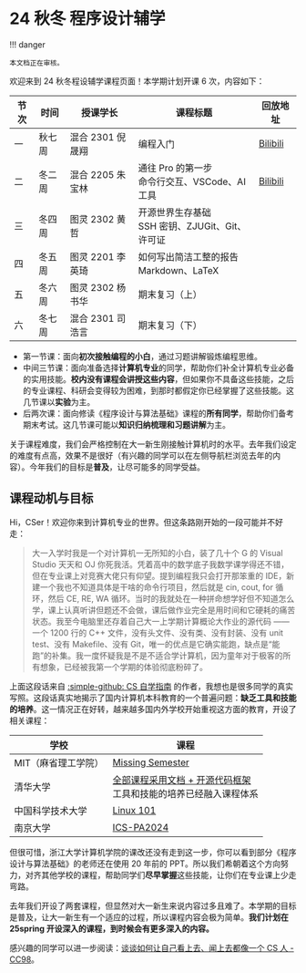 # 24 秋冬 程序设计辅学

!!! danger

    本文档正在审核。

欢迎来到 24 秋冬程设辅学课程页面！本学期计划开课 6 次，内容如下：

| 节次 | 时间   | 授课学长         | 课程标题                                          | 回放地址                                                 |
| ---- | ------ | ---------------- | ------------------------------------------------- | -------------------------------------------------------- |
| 一   | 秋七周 | 混合 2301 倪晟翔 | 编程入门                                          | [Bilibili](https://www.bilibili.com/video/BV1DN1uY8EHH/) |
| 二   | 冬二周 | 混合 2205 朱宝林 | 通往 Pro 的第一步<br>命令行交互、VSCode、AI 工具  | [Bilibili](https://www.bilibili.com/video/BV1G7UfYjEH2)  |
| 三   | 冬四周 | 图灵 2302 黄哲   | 开源世界生存基础<br>SSH 密钥、ZJUGit、Git、许可证 |
| 四   | 冬五周 | 图灵 2201 李英琦 | 如何写出简洁工整的报告<br>Markdown、LaTeX         |
| 五   | 冬六周 | 图灵 2302 杨书华 | 期末复习（上）                                    |
| 六   | 冬七周 | 混合 2301 司浩言 | 期末复习（下）                                    |

- 第一节课：面向**初次接触编程的小白**，通过习题讲解锻炼编程思维。
- 中间三节课：面向准备选择**计算机专业**的同学，帮助你们补全计算机专业必备的实用技能。**校内没有课程会讲授这些内容**，但如果你不具备这些技能，之后的专业课程、科研会变得较为困难，到那时都假定你已经掌握了这些技能。这几节课以**实验**为主。
- 后两次课：面向修读《程序设计与算法基础》课程的**所有同学**，帮助你们备考期末考试。这几节课可能以**知识归纳梳理和习题讲解**为主。

关于课程难度，我们会严格控制在大一新生刚接触计算机时的水平。去年我们设定的难度有点高，效果不是很好（有兴趣的同学可以在左侧导航栏浏览去年的内容）。今年我们的目标是**普及**，让尽可能多的同学受益。

## 课程动机与目标

Hi，CSer！欢迎你来到计算机专业的世界。但这条路刚开始的一段可能并不好走：

> 大一入学时我是一个对计算机一无所知的小白，装了几十个 G 的 Visual Studio 天天和 OJ 你死我活。凭着高中的数学底子我数学课学得还不错，但在专业课上对竞赛大佬只有仰望。提到编程我只会打开那笨重的 IDE，新建一个我也不知道具体是干啥的命令行项目，然后就是 cin, cout, for 循环，然后 CE, RE, WA 循环。当时的我就处在一种拼命想学好但不知道怎么学，课上认真听讲但题还不会做，课后做作业完全是用时间和它硬耗的痛苦状态。我至今电脑里还存着自己大一上学期计算概论大作业的源代码 —— 一个 1200 行的 C++ 文件，没有头文件、没有类、没有封装、没有 unit test、没有 Makefile、没有 Git，唯一的优点是它确实能跑，缺点是“能跑”的补集。我一度怀疑我是不是不适合学计算机，因为童年对于极客的所有想象，已经被我第一个学期的体验彻底粉碎了。

上面这段话来自 [:simple-github: CS 自学指南](https://csdiy.wiki/#cs61a) 的作者，我想也是很多同学的真实写照。这段话真实地揭示了国内计算机本科教育的一个普遍问题：**缺乏工具和技能的培养**。这一情况正在好转，越来越多国内外学校开始重视这方面的教育，开设了相关课程：

| 学校                | 课程                                                                                                                                                                                                                                |
| ------------------- | ----------------------------------------------------------------------------------------------------------------------------------------------------------------------------------------------------------------------------------- |
| MIT（麻省理工学院） | [Missing Semester](https://missing.csail.mit.edu/)                                                                                                                                                                                  |
| 清华大学            | [全部课程采用文档 + 开源代码框架](https://box.nju.edu.cn/d/5a0b85af3297421ca994/files/?p=%2F1-%E6%88%91%E4%BB%AC%E5%9C%A8%E6%B8%85%E5%8D%8E%E7%9A%84%E5%BC%80%E6%BA%90%E6%95%85%E4%BA%8B.pdf)<br />工具和技能的培养已经融入课程体系 |
| 中国科学技术大学    | [Linux 101](https://101.lug.ustc.edu.cn/)                                                                                                                                                                                           |
| 南京大学            | [ICS-PA2024](https://www.bilibili.com/video/BV11BpFe4EmM/)                                                                                                                                                                          |

但很可惜，浙江大学计算机学院的课改还没有走到这一步，你可以看到部分《程序设计与算法基础》的老师还在使用 20 年前的 PPT。所以我们希朝着这个方向努力，对齐其他学校的课程，帮助同学们**尽早掌握**这些技能，让你们在专业课上少走弯路。

去年我们开设了两套课程，但显然对大一新生来说内容过多且难了。本学期的目标是普及，让大一新生有一个适应的过程，所以课程内容会极为简单。**我们计划在 25spring 开设深入的课程，到时候会有更多深入的内容。**

感兴趣的同学可以进一步阅读：[谈谈如何让自己看上去、闻上去都像一个 CS 人 - CC98](https://www.cc98.org/topic/5370849)。

